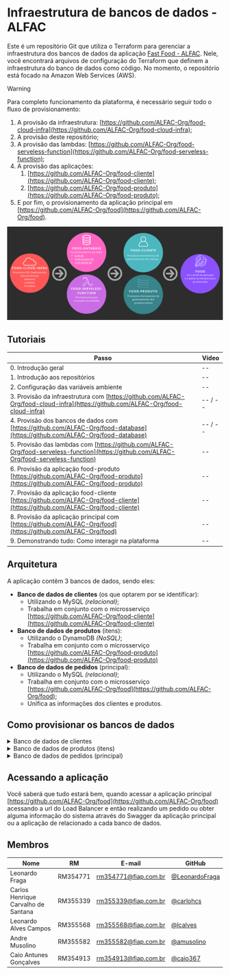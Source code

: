 # Infraestrutura de bancos de dados - ALFAC

Este é um repositório Git que utiliza o Terraform para gerenciar a infraestrutura dos bancos de dados da aplicação [Fast Food - ALFAC](https://github.com/ALFAC-Org/food). Nele, você encontrará arquivos de configuração do Terraform que definem a infraestrutura do banco de dados como código. No momento, o repositório está focado na Amazon Web Services (AWS).

> [!WARNING]
> Para completo funcionamento da plataforma, é necessário seguir todo o fluxo de provisionamento:
> 1. A provisão da infraestrutura: [https://github.com/ALFAC-Org/food-cloud-infra](https://github.com/ALFAC-Org/food-cloud-infra);
> 2. A provisão deste repositório;
> 3. A provisão das lambdas: [https://github.com/ALFAC-Org/food-serveless-function](https://github.com/ALFAC-Org/food-serveless-function);
> 4. A provisão das aplicações:
>    1. [https://github.com/ALFAC-Org/food-cliente](https://github.com/ALFAC-Org/food-cliente);
>    2. [https://github.com/ALFAC-Org/food-produto](https://github.com/ALFAC-Org/food-produto);
> 5. E por fim, o provisionamento da aplicação principal em [https://github.com/ALFAC-Org/food](https://github.com/ALFAC-Org/food).


![passos-seguir](docs/passos-provisao.png)

## Tutoriais

| Passo                                                                                                                                    | Vídeo   |
|------------------------------------------------------------------------------------------------------------------------------------------|---------|
| 0. Introdução geral                                                                                                                      | --      |
| 1. Introdução aos repositórios                                                                                                           | --      |
| 2. Configuração das variáveis ambiente                                                                                                   | --      |
| 3. Provisão da infraestrutura com [https://github.com/ALFAC-Org/food-cloud-infra](https://github.com/ALFAC-Org/food-cloud-infra)         | -- / -- |
| 4. Provisão dos bancos de dados com [https://github.com/ALFAC-Org/food-database](https://github.com/ALFAC-Org/food-database)             | -- / -- |
| 5. Provisão das lambdas com [https://github.com/ALFAC-Org/food-serveless-function](https://github.com/ALFAC-Org/food-serveless-function) | --      |
| 6. Provisão da aplicação food-produto [https://github.com/ALFAC-Org/food-produto](https://github.com/ALFAC-Org/food-produto)             | --      |
| 7. Provisão da aplicação food-cliente [https://github.com/ALFAC-Org/food-cliente](https://github.com/ALFAC-Org/food-cliente)             | --      |
| 8. Provisão da aplicação principal com [https://github.com/ALFAC-Org/food](https://github.com/ALFAC-Org/food)                            | --      |
| 9. Demonstrando tudo: Como interagir na plataforma                                                                                       | --      |

## Arquitetura

A aplicação contêm 3 bancos de dados, sendo eles:

- **Banco de dados de clientes** (os que optarem por se identificar):
  - Utilizando o MySQL _(relacional)_;
  - Trabalha em conjunto com o microsserviço [https://github.com/ALFAC-Org/food-cliente](https://github.com/ALFAC-Org/food-cliente) 
- **Banco de dados de produtos** (itens):
  - Utilizando o DynamoDB _(NoSQL)_;
  - Trabalha em conjunto com o microsserviço [https://github.com/ALFAC-Org/food-produto](https://github.com/ALFAC-Org/food-produto)
- **Banco de dados de pedidos** (principal):
  - Utilizando o MySQL _(relacional)_;
  - Trabalha em conjunto com o microsserviço [https://github.com/ALFAC-Org/food](https://github.com/ALFAC-Org/food);
  - Unifica as informações dos clientes e produtos.

## Como provisionar os bancos de dados

<details>
  <summary>Banco de dados de clientes</summary>

Execute o worfklow `AWS - Cria food-cliente-db` em [https://github.com/ALFAC-Org/food-database/actions/workflows/create-food-cliente-db.yml](https://github.com/ALFAC-Org/food-database/actions/workflows/create-food-cliente-db.yml). 

Leva em torno de 5 minutos.

Veja as informações do mesmo dentro da AWS, no console de RDS.
</details>

<details>
  <summary>Banco de dados de produtos (itens)</summary>

Execute o worfklow `AWS - Cria food-produto-db` em [https://github.com/ALFAC-Org/food-database/actions/workflows/create-food-produto-db.yml](https://github.com/ALFAC-Org/food-database/actions/workflows/create-food-produto-db.yml). 

Leva em torno de 1 minuto.

Veja as informações do mesmo dentro da AWS, no console de DynamoDB.
</details>

<details>
  <summary>Banco de dados de pedidos (principal)</summary>

Execute o worfklow `AWS - Cria food-db` em [https://github.com/ALFAC-Org/food-database/actions/workflows/create-food-db.yml](https://github.com/ALFAC-Org/food-database/actions/workflows/create-food-db.yml). 

Leva em torno de 5 minutos.

Veja as informações do mesmo dentro da AWS, no console de RDS.
</details>

## Acessando a aplicação

Você saberá que tudo estará bem, quando acessar a aplicação principal [https://github.com/ALFAC-Org/food](https://github.com/ALFAC-Org/food) acessando a url do Load Balancer e então realizando um pedido ou obter alguma informação do sistema através do Swagger da aplicação principal ou a aplicação de relacionado a cada banco de dados.

## Membros

| Nome | RM | E-mail | GitHub |
| --- | --- | --- | --- |
| Leonardo Fraga | RM354771 | [rm354771@fiap.com.br](mailto:rm354771@fiap.com.br) | [@LeonardoFraga](https://github.com/LeonardoFraga) |
| Carlos Henrique Carvalho de Santana | RM355339 | [rm355339@fiap.com.br](mailto:rm355339@fiap.com.br) | [@carlohcs](https://github.com/carlohcs) |
| Leonardo Alves Campos | RM355568 | [rm355568@fiap.com.br](mailto:rm355568@fiap.com.br) | [@lcalves](https://github.com/lcalves) |
| Andre Musolino | RM355582 | [rm355582@fiap.com.br](mailto:rm355582@fiap.com.br) | [@amusolino](https://github.com/amusolino) |
| Caio Antunes Gonçalves | RM354913 | [rm354913@fiap.com.br](mailto:rm354913@fiap.com.br) | [@caio367](https://github.com/caio367) |